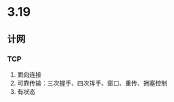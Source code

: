 # 3.19
## 计网
### TCP
1. 面向连接
2. 可靠传输：三次握手、四次挥手、窗口、重传、拥塞控制
3. 有状态

<!--stackedit_data:
eyJoaXN0b3J5IjpbNDYzMDUxNjIzLDQyNDE5NDk5M119
-->